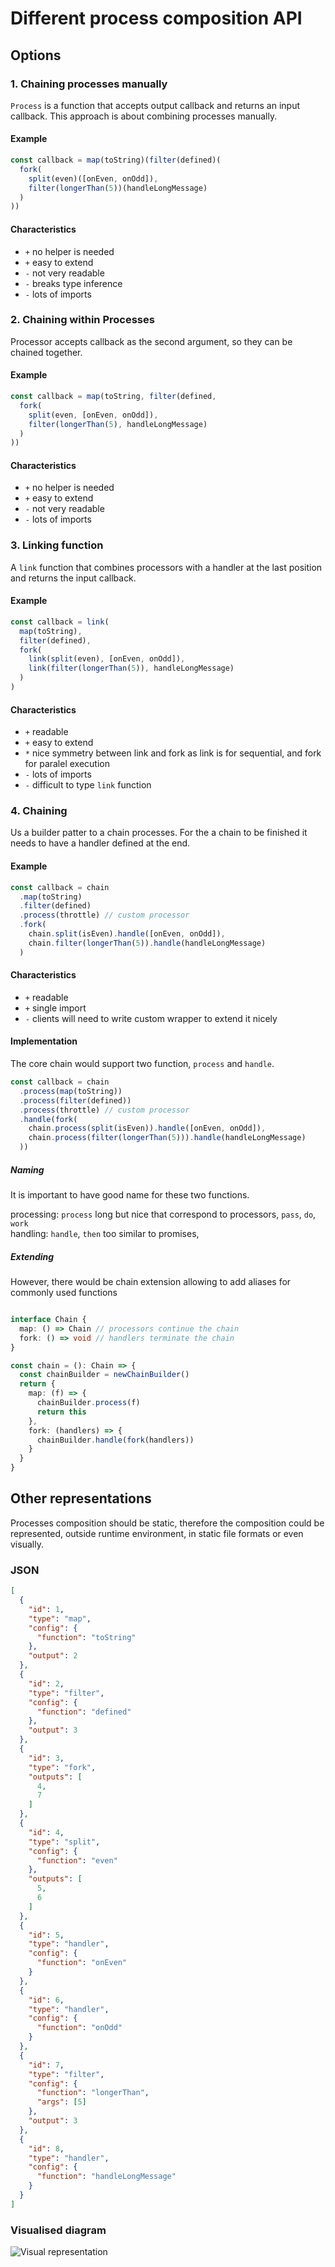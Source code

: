 # Different process composition API

## Options
### 1. Chaining processes manually
`Process` is a function that accepts output callback and returns an input callback. This approach is about combining processes manually.

#### Example
```typescript
const callback = map(toString)(filter(defined)(
  fork(
    split(even)([onEven, onOdd]), 
    filter(longerThan(5))(handleLongMessage)
  )
))
```

#### Characteristics
- `+` no helper is needed
- `+` easy to extend
- `-` not very readable
- `-` breaks type inference
- `-` lots of imports

### 2. Chaining within Processes
Processor accepts callback as the second argument, so they can be chained together. 

#### Example
```typescript
const callback = map(toString, filter(defined, 
  fork(
    split(even, [onEven, onOdd]),
    filter(longerThan(5), handleLongMessage)
  )
))
```

#### Characteristics
- `+` no helper is needed
- `+` easy to extend
- `-` not very readable
- `-` lots of imports

### 3. Linking function
A `link` function that combines processors with a handler at the last position and returns the input callback.

#### Example
```typescript
const callback = link(
  map(toString), 
  filter(defined), 
  fork(
    link(split(even), [onEven, onOdd]), 
    link(filter(longerThan(5)), handleLongMessage)
  )
)
```

#### Characteristics
- `+` readable
- `+` easy to extend
- `*` nice symmetry between link and fork as link is for sequential, and fork for paralel execution
- `-` lots of imports
- `-` difficult to type `link` function

### 4. Chaining
Us a builder patter to a chain processes. For the a chain to be finished it needs to have a handler defined at the end.

#### Example
```typescript
const callback = chain
  .map(toString)
  .filter(defined)
  .process(throttle) // custom processor
  .fork(
    chain.split(isEven).handle([onEven, onOdd]), 
    chain.filter(longerThan(5)).handle(handleLongMessage)
  )
```

#### Characteristics
- `+` readable
- `+` single import
- `-` clients will need to write custom wrapper to extend it nicely

#### Implementation

The core chain would support two function, `process` and `handle`.  
```typescript
const callback = chain
  .process(map(toString))
  .process(filter(defined))
  .process(throttle) // custom processor
  .handle(fork(
    chain.process(split(isEven)).handle([onEven, onOdd]), 
    chain.process(filter(longerThan(5))).handle(handleLongMessage)
  ))
```

##### Naming
It is important to have good name for these two functions.

processing: `process` long but nice that correspond to processors, `pass`, `do`, `work` \
handling: `handle`, `then` too similar to promises,

##### Extending
However, there would be chain extension allowing to add aliases for commonly used functions
```typescript

interface Chain {
  map: () => Chain // processors continue the chain
  fork: () => void // handlers terminate the chain
}

const chain = (): Chain => {
  const chainBuilder = newChainBuilder()
  return {
    map: (f) => {
      chainBuilder.process(f)
      return this
    },
    fork: (handlers) => {
      chainBuilder.handle(fork(handlers))
    }
  }
}
```

## Other representations
Processes composition should be static, therefore the composition could be represented, outside runtime environment, in static file formats or even visually.

### JSON
```json
[
  {
    "id": 1,
    "type": "map",
    "config": {
      "function": "toString"
    },
    "output": 2
  },
  {
    "id": 2,
    "type": "filter",
    "config": {
      "function": "defined"
    },
    "output": 3
  },
  {
    "id": 3,
    "type": "fork",
    "outputs": [
      4,
      7
    ]
  },
  {
    "id": 4,
    "type": "split",
    "config": {
      "function": "even"
    },
    "outputs": [
      5,
      6
    ]
  },
  {
    "id": 5,
    "type": "handler",
    "config": {
      "function": "onEven"
    }
  },
  {
    "id": 6,
    "type": "handler",
    "config": {
      "function": "onOdd"
    }
  },
  {
    "id": 7,
    "type": "filter",
    "config": {
      "function": "longerThan",
      "args": [5]
    },
    "output": 3
  },
  {
    "id": 8,
    "type": "handler",
    "config": {
      "function": "handleLongMessage"
    }
  }
]
```

### Visualised diagram
![Visual representation](linki-api-comparison/visual-representation.png)
